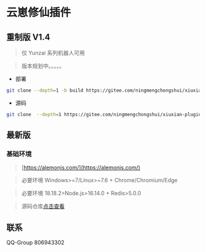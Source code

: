 # 云崽修仙插件

## 重制版 V1.4

> 仅 Yunzai 系列机器人可用

> 版本规划中。。。。。

- 部署

```sh
git clone --depth=1 -b build https://gitee.com/ningmengchongshui/xiuxian-plugin.git ./plugins/xiuxian-plugin
```

- 源码

```sh
git clone  --depth=1 https://gitee.com/ningmengchongshui/xiuxian-plugin.git ./plugins/xiuxian-plugin
```

## 最新版

### 基础环境

> [https://alemonjs.com/](https://alemonjs.com/)

> 必要环境 Windows>=7/Linux>=7.6 + Chrome/Chromium/Edge

> 必要环境 18.18.2>Node.js>16.14.0 + Redis>5.0.0

> 源码仓库[点击查看](https://github.com/ningmengchongshui/xiuxian-plugin)

## 联系

QQ-Group 806943302
